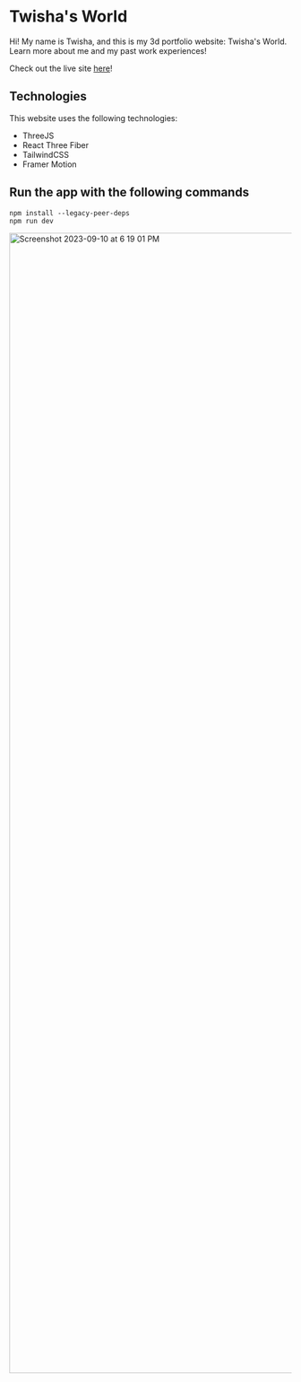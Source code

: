 # Twisha's World
Hi! My name is Twisha, and this is my 3d portfolio website: Twisha's World.
Learn more about me and my past work experiences!

Check out the live site [here](https://twishaworld.com)! 
## Technologies
This website uses the following technologies: 
- ThreeJS
- React Three Fiber
- TailwindCSS 
- Framer Motion

## Run the app with the following commands
`npm install --legacy-peer-deps` \
`npm run dev`

<img width="2033" alt="Screenshot 2023-09-10 at 6 19 01 PM" src="https://github.com/twxsha/twisha_world/assets/72046574/87d8a9e6-9de7-46ba-86de-c5dab99784e4">
